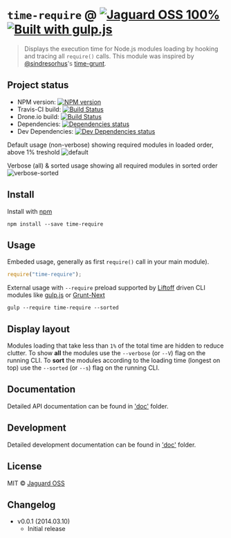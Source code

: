 # `time-require` @ [![Jaguard OSS 100%](http://img.shields.io/badge/Jaguard_OSS-100%-red.svg)](http://oss.jaguard.com) [![Built with gulp.js](http://img.shields.io/badge/built%20with-gulp.js-red.svg)](http://gulpjs.com)

> Displays the execution time for Node.js modules loading by hooking and tracing all `require()` calls.
This module was inspired by [@sindresorhus](https://twitter.com/sindresorhus)'s [time-grunt](https://github.com/sindresorhus/time-grunt).

## Project status
- NPM version: [![NPM version](https://badge.fury.io/js/time-require.svg)](https://www.npmjs.org/package/time-require)
- Travis-CI build: [![Build Status](http://img.shields.io/travis/jaguard/time-require.svg)](http://travis-ci.org/jaguard/time-require)
- Drone.io build: [![Build Status](https://drone.io/github.com/jaguard/time-require/status.png)](https://drone.io/github.com/jaguard/time-require/latest)
- Dependencies: [![Dependencies status](https://david-dm.org/jaguard/time-require/status.svg?theme=shields.io)](https://david-dm.org/jaguard/time-require#info=dependencies)
- Dev Dependencies: [![Dev Dependencies status](https://david-dm.org/jaguard/time-require/dev-status.svg?theme=shields.io)](https://david-dm.org/jaguard/time-require#info=devDependencies)

Default usage (non-verbose) showing required modules in loaded order, above 1% treshold
![default](https://bitbucket.org/jaguard/time-require/raw/master/doc/time_require_default.png)

Verbose (all) & sorted usage showing all required modules in sorted order
![verbose-sorted](https://bitbucket.org/jaguard/time-require/raw/master/doc/time_require_verbose_sorted.png)

## Install

Install with [npm](https://npmjs.org/package/time-require)

```
npm install --save time-require
```

## Usage

Embeded usage, generally as first `require()` call in your main module).
```js
require("time-require");
```
External usage with `--require` preload supported by [Liftoff](https://github.com/tkellen/node-liftoff) driven CLI modules like [gulp.js](http://gulpjs.com/) or [Grunt-Next](https://github.com/gruntjs/grunt-next)
```
gulp --require time-require --sorted
```

## Display layout

Modules loading that take less than `1%` of the total time are hidden to reduce clutter.
To show **all** the modules use the `--verbose` (or `--V`) flag on the running CLI.
To **sort** the modules according to the loading time (longest on top) use the `--sorted` (or `--s`) flag on the running CLI.

## Documentation

Detailed API documentation can be found in ['doc'](doc/api.md) folder.

## Development

Detailed development documentation can be found in ['doc'](doc/dev.md) folder.

## License

MIT © [Jaguard OSS](http://oss.jaguard.com)

## Changelog

- v0.0.1 (2014.03.10)
	+ Initial release